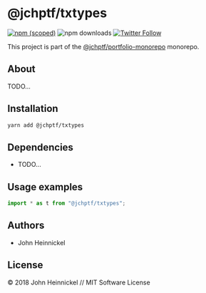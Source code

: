 # @jchptf/txtypes

[![npm (scoped)](https://img.shields.io/npm/v/@jchptf/txtypes.svg)](https://www.npmjs.com/package/@jchptf/txtypes)
![npm downloads](https://img.shields.io/npm/dm/@jchptf/txtypes.svg)
[![Twitter Follow](https://img.shields.io/twitter/follow/jchptf_monorepo.svg?style=flat-square&label=twitter)](https://twitter.com/jchptf_monorepo)


This project is part of the
[@jchptf/portfolio-monorepo](https://github.com/jheinnic/portfolio-monorepo/) monorepo.

<!-- TOC depthFrom:2 depthTo:3 -->

<!-- /TOC -->

## About

TODO...

## Installation

```bash
yarn add @jchptf/txtypes
```

## Dependencies

- TODO...

## Usage examples

```typescript
import * as t from "@jchptf/txtypes";
```

## Authors

- John Heinnickel

## License

&copy; 2018 John Heinnickel // MIT Software License
